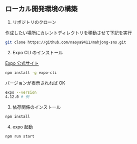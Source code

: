 ## ローカル開発環境の構築

1. リポジトリのクローン

作成したい場所にカレントディレクトリを移動させて下記を実行

```bash
git clone https://github.com/naoya9411/mahjong-sns.git
```

2. Expo CLI のインストール

[Expo 公式サイト](https://expo.dev/)

```bash
npm install -g expo-cli
```

バージョンが表示されれば OK

```bash
expo --version
4.12.0 # 例
```

3. 依存関係のインストール

```bash
npm install
```

4. expo 起動

```bash
npm run start
```
